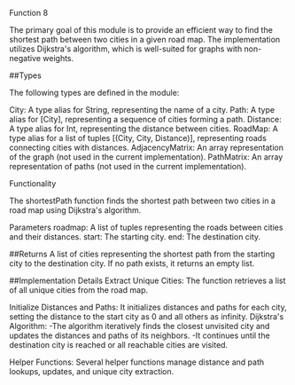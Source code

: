 Function 8

The primary goal of this module is to provide an efficient way to find the shortest path between two cities in a given road map. The implementation utilizes Dijkstra's algorithm, which is well-suited for graphs with non-negative weights.

##Types

The following types are defined in the module:

City: A type alias for String, representing the name of a city. Path: A type alias for [City], representing a sequence of cities forming a path. Distance: A type alias for Int, representing the distance between cities. RoadMap: A type alias for a list of tuples [(City, City, Distance)], representing roads connecting cities with distances. AdjacencyMatrix: An array representation of the graph (not used in the current implementation). PathMatrix: An array representation of paths (not used in the current implementation).

Functionality

The shortestPath function finds the shortest path between two cities in a road map using Dijkstra's algorithm.

Parameters roadmap: A list of tuples representing the roads between cities and their distances. start: The starting city. end: The destination city.

##Returns A list of cities representing the shortest path from the starting city to the destination city. If no path exists, it returns an empty list.

##Implementation Details Extract Unique Cities: The function retrieves a list of all unique cities from the road map.

Initialize Distances and Paths: It initializes distances and paths for each city, setting the distance to the start city as 0 and all others as infinity. Dijkstra's Algorithm: -The algorithm iteratively finds the closest unvisited city and updates the distances and paths of its neighbors. -It continues until the destination city is reached or all reachable cities are visited.

Helper Functions: Several helper functions manage distance and path lookups, updates, and unique city extraction.
